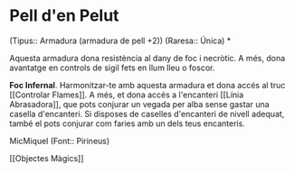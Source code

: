 # Pell d'en Pelut

(Tipus:: Armadura (armadura de pell +2)) (Raresa:: Única) *

Aquesta armadura dona resistència al dany de foc i necròtic. A més, dona avantatge en controls de sigil fets en llum lleu o foscor.

**Foc Infernal**. Harmonitzar-te amb aquesta armadura et dona accés al truc [[Controlar Flames]]. A més, et dona accés a l'encanteri [[Línia Abrasadora]], que pots conjurar un vegada per alba sense gastar una casella d'encanteri. Si disposes de caselles d'encanteri de nivell adequat, també el pots conjurar com faries amb un dels teus encanteris.

MicMiquel (Font:: Pirineus)

[[Objectes Màgics]]